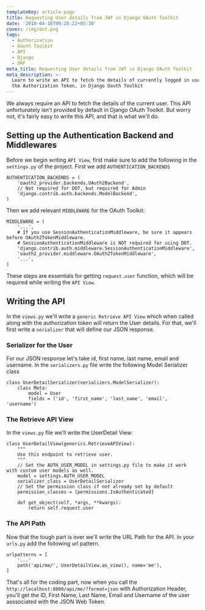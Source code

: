 ```yaml
---
templateKey: article-page
title: Requesting User details from JWT in Django OAuth Toolkit
date: '2018-04-16T09:28:22+05:30'
cover: /img/dot.png
tags:
  - Authorization
  - Oauth Toolkit
  - API
  - Django
  - DRF
meta_title: Requesting User details from JWT in Django OAuth Toolkit
meta_description: >-
  Learn to write an API to fetch the details of currently logged in user, using
  the Authorization Token, in Django Oauth Toolkit
---
```

We always require an API to fetch the details of the current user. This API unfortunately isn't provided by default in Django OAuth Toolkit. But worry not, it's fairly easy to write this API, and that is what we'll do.

## Setting up the Authentication Backend and Middlewares

Before we begin writing `API View`, first make sure to add the following in the `settings.py` of the project. First we add `AUTHENTICATION_BACKENDS`

```
AUTHENTICATION_BACKENDS = (
    'oauth2_provider.backends.OAuth2Backend',
    // Not required for DOT, but required for Admin
    'django.contrib.auth.backends.ModelBackend',
)
```

Then we add relevant `MIDDLEWARE` for the OAuth Toolkit:

```
MIDDLEWARE = (
    '...',
    # If you use SessionAuthenticationMiddleware, be sure it appears before OAuth2TokenMiddleware.
    # SessionAuthenticationMiddleware is NOT required for using DOT.
    'django.contrib.auth.middleware.SessionAuthenticationMiddleware',
    'oauth2_provider.middleware.OAuth2TokenMiddleware',
    '...',
)
```

These steps are essentials for getting `request.user` function, which will be required while writing the `API View`.

## Writing the API

In the `views.py` we'll write a `generic Retrieve API View` which when called along with the authorization token will return the User details. For that, we'll first write a `serializer` that will define our JSON response.

### Serializer for the User
For our JSON response let's take id, first name, last name, email and username. In the `serializers.py` file write the following Model Serializer class

```
class UserDetailSerializer(serializers.ModelSerializer):
    class Meta:
        model = User
        fields = ('id', 'first_name', 'last_name', 'email', 'username')
```
### The Retrieve API View
In the `views.py` file we'll write the UserDetail View:

```
class UserDetailView(generics.RetrieveAPIView):
    """
    Use this endpoint to retrieve user.
    """
    // Set the AUTH_USER_MODEL in settings.py file to make it work with custom user models as well.
    model = settings.AUTH_USER_MODEL
    serializer_class = UserDetailSerializer
    // Set the permission class if not already set by default
    permission_classes = [permissions.IsAuthenticated]

    def get_object(self, *args, **kwargs):
        return self.request.user
```

### The API Path
Now that the tough part is over we'll write the URL Path for the API. In your `urls.py` add the following url pattern.

```
urlpatterns = [
    '...'
    path('api/me/', UserDetailView.as_view(), name='me'),
]
```

That's all for the coding part, now when you call the `http://localhost:8000/api/me/?format=json` with Authorization Header, you'll get the ID, First Name, Last Name, Email and Username of the user asssociated with the JSON Web Token.
